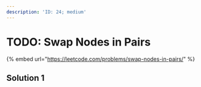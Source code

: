 ```yaml
---
description: 'ID: 24; medium'
---
```


# TODO: Swap Nodes in Pairs

{% embed url="https://leetcode.com/problems/swap-nodes-in-pairs/" %}

## Solution 1

```go

```

